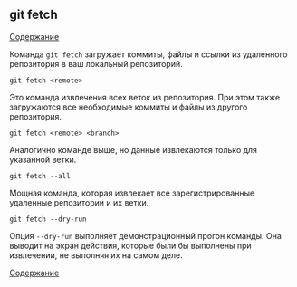 ## git fetch

[Содержание](/readme.md)

Команда `git fetch` загружает коммиты, файлы и ссылки из удаленного репозитория в ваш локальный репозиторий.

```bash=
git fetch <remote>
```

Это команда извлечения всех веток из репозитория. При этом также загружаются все необходимые коммиты и файлы из другого репозитория.

```bash=
git fetch <remote> <branch>
```

Аналогично команде выше, но данные извлекаются только для указанной ветки.

```bash=
git fetch --all
```

Мощная команда, которая извлекает все зарегистрированные удаленные репозитории и их ветки.

```bash=
git fetch --dry-run
```

Опция `--dry-run` выполняет демонстрационный прогон команды. Она выводит на экран действия, которые были бы выполнены при извлечении, не выполняя их на самом деле.

[Содержание](/readme.md)